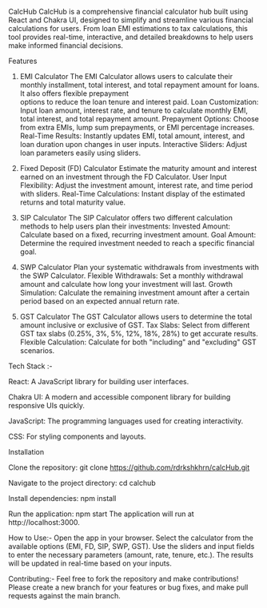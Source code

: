 CalcHub
CalcHub is a comprehensive financial calculator hub built using React and Chakra UI, designed to simplify and streamline various financial calculations for users. From loan EMI estimations to tax calculations, this tool provides real-time, interactive, and detailed breakdowns to help users make informed financial decisions.

Features
1. EMI Calculator
     The EMI Calculator allows users to calculate their monthly installment, total interest, and total repayment amount for loans. It also offers flexible prepayment   
     options to reduce the loan tenure and interest paid.
    Loan Customization: Input loan amount, interest rate, and tenure to calculate monthly EMI, total interest, and total repayment amount.
    Prepayment Options: Choose from extra EMIs, lump sum prepayments, or EMI percentage increases.
   Real-Time Results: Instantly updates EMI, total amount, interest, and loan duration upon changes in user inputs.
   Interactive Sliders: Adjust loan parameters easily using sliders.
2. Fixed Deposit (FD) Calculator
    Estimate the maturity amount and interest earned on an investment through the FD Calculator.
    User Input Flexibility: Adjust the investment amount, interest rate, and time period with sliders.
    Real-Time Calculations: Instant display of the estimated returns and total maturity value. 

3. SIP Calculator
  The SIP Calculator offers two different calculation methods to help users plan their investments:
  Invested Amount: Calculate based on a fixed, recurring investment amount.
  Goal Amount: Determine the required investment needed to reach a specific financial goal.

5. SWP Calculator
   Plan your systematic withdrawals from investments with the SWP Calculator.
   Flexible Withdrawals: Set a monthly withdrawal amount and calculate how long your investment will last.
   Growth Simulation: Calculate the remaining investment amount after a certain period based on an expected annual return rate.
6. GST Calculator
   The GST Calculator allows users to determine the total amount inclusive or exclusive of GST.
   Tax Slabs: Select from different GST tax slabs (0.25%, 3%, 5%, 12%, 18%, 28%) to get accurate results.
   Flexible Calculation: Calculate for both "including" and "excluding" GST scenarios.

Tech Stack :-

React: A JavaScript library for building user interfaces.

Chakra UI: A modern and accessible component library for building responsive UIs quickly.

JavaScript: The programming languages used for creating interactivity.

CSS: For styling components and layouts.


Installation

Clone the repository:
 git clone https://github.com/rdrkshkhrn/calcHub.git

Navigate to the project directory:
cd calchub

Install dependencies:
npm install

Run the application:
npm start
The application will run at http://localhost:3000.

How to Use:-
Open the app in your browser.
Select the calculator from the available options (EMI, FD, SIP, SWP, GST).
Use the sliders and input fields to enter the necessary parameters (amount, rate, tenure, etc.).
The results will be updated in real-time based on your inputs.


Contributing:-
Feel free to fork the repository and make contributions! Please create a new branch for your features or bug fixes, and make pull requests against the main branch.
